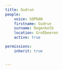 ```yaml
---
title: Gudrun
people:
    voice: SOPRAN
    firstname: Gudrun
    surname: Degenkolb
    location: Großbeeren
    active: true

permissions:
    inherit: true


---
```

